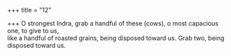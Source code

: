 +++
title = "12"

+++
O strongest Indra, grab a handful of these (cows), o most capacious  one, to give to us,  
like a handful of roasted grains, being disposed toward us. Grab two,  being disposed toward us.  